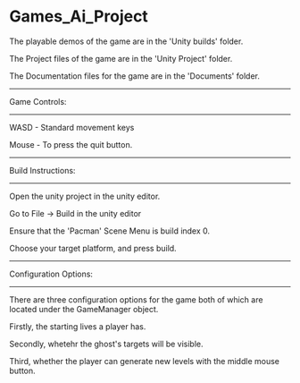 # Games_Ai_Project

The playable demos of the game are in the 'Unity builds' folder.

The Project files of the game are in the 'Unity Project' folder.

The Documentation files for the game are in the 'Documents' folder.

_______________
Game Controls:
_______________

WASD  - Standard movement keys

Mouse  - To press the quit button.

_______________
Build Instructions:
_______________

Open the unity project in the unity editor.

Go to File -> Build in the unity editor

Ensure that the 'Pacman' Scene Menu is build index 0.

Choose your target platform, and press build.

_______________
Configuration Options:
_______________

There are three configuration options for the game both of which are located under the GameManager object.

Firstly, the starting lives a player has.

Secondly, whetehr the ghost's targets will be visible. 

Third, whether the player can generate new levels with the middle mouse button.
